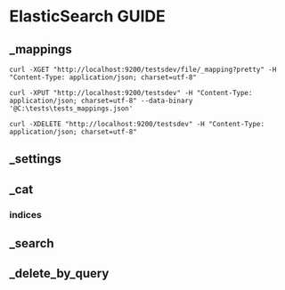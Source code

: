 # ElasticSearch GUIDE

## _mappings

```
curl -XGET "http://localhost:9200/testsdev/file/_mapping?pretty" -H "Content-Type: application/json; charset=utf-8"

curl -XPUT "http://localhost:9200/testsdev" -H "Content-Type: application/json; charset=utf-8" --data-binary '@C:\tests\tests_mappings.json'

curl -XDELETE "http://localhost:9200/testsdev" -H "Content-Type: application/json; charset=utf-8"
```

## _settings

## _cat

### indices

## _search

## _delete_by_query


